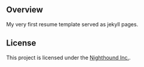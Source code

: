 ## Overview

My very first resume template served as jekyll pages.

## License

This project is licensed under the [Nighthound Inc.](LICENSE.txt).

